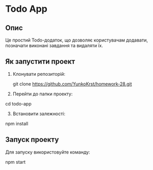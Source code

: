 
# Todo App

## Опис
Це простий Todo-додаток, що дозволяє користувачам додавати, позначати  виконані завдання та видаляти їх.

## Як запустити проект

1. Клонувати репозиторій:
   
   git clone https://github.com/YunkoKrst/homework-28.git

 2. Перейти до папки проекту: 

cd todo-app

3. Встановити залежності: 

npm install

## Запуск проекту
Для запуску використовуйте команду:

npm start